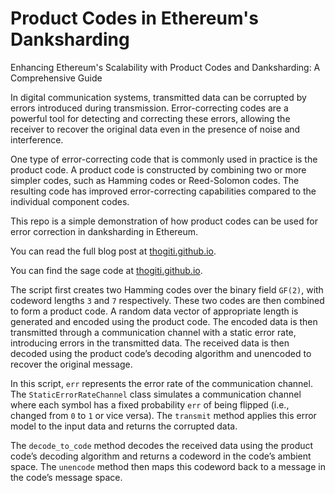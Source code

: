 # Product Codes in Ethereum's Danksharding
Enhancing Ethereum's Scalability with Product Codes and Danksharding: A Comprehensive Guide

In digital communication systems, transmitted data can be corrupted by errors introduced during transmission. Error-correcting codes are a powerful tool for detecting and correcting these errors, allowing the receiver to recover the original data even in the presence of noise and interference.

One type of error-correcting code that is commonly used in practice is the product code. A product code is constructed by combining two or more simpler codes, such as Hamming codes or Reed-Solomon codes. The resulting code has improved error-correcting capabilities compared to the individual component codes.

This repo is a simple demonstration of how product codes can be used for error correction in danksharding in Ethereum.

You can read the full blog post at [thogiti.github.io](https://thogiti.github.io/enhancing-ethereum-scalability-with-product-codes-and-danksharding/).

You can find the sage code at [thogiti.github.io](https://github.com/thogiti/ProductCodesDanksharding/blob/main/ProductCodesDanksharding.sage).

The script first creates two Hamming codes over the binary field `GF(2)`, with codeword lengths `3` and `7` respectively. These two codes are then combined to form a product code. A random data vector of appropriate length is generated and encoded using the product code. The encoded data is then transmitted through a communication channel with a static error rate, introducing errors in the transmitted data. The received data is then decoded using the product code’s decoding algorithm and unencoded to recover the original message.

In this script, `err` represents the error rate of the communication channel. The `StaticErrorRateChannel` class simulates a communication channel where each symbol has a fixed probability `err` of being flipped (i.e., changed from `0` to `1` or vice versa). The `transmit` method applies this error model to the input data and returns the corrupted data.

The `decode_to_code` method decodes the received data using the product code’s decoding algorithm and returns a codeword in the code’s ambient space. The `unencode` method then maps this codeword back to a message in the code’s message space.


